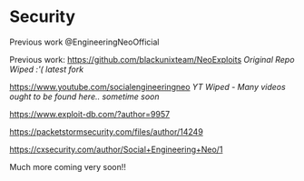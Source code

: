 # Security


Previous work @EngineeringNeoOfficial

Previous work:
https://github.com/blackunixteam/NeoExploits    *Original Repo Wiped :'( latest fork*

https://www.youtube.com/socialengineeringneo    *YT Wiped - Many videos ought to be found here.. sometime soon*

https://www.exploit-db.com/?author=9957

https://packetstormsecurity.com/files/author/14249

https://cxsecurity.com/author/Social+Engineering+Neo/1


Much more coming very soon!!
